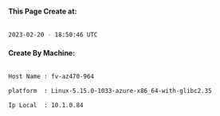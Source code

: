
   
#### This Page Create at:

```bash

2023-02-20 - 18:50:46 UTC

```

#### Create By Machine:

```bash

Host Name : fv-az470-964

platform  : Linux-5.15.0-1033-azure-x86_64-with-glibc2.35

Ip Local  : 10.1.0.84

```

